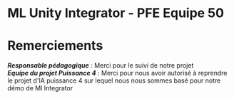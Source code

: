 # ML Unity Integrator - PFE Equipe 50



# Remerciements

***Responsable pédagogique*** : Merci pour le suivi de notre projet  
***Equipe du projet Puissance 4*** : Merci pour nous avoir autorisé à reprendre le projet d'IA puissance 4 sur lequel nous nous sommes basé pour notre démo de Ml Integrator  
